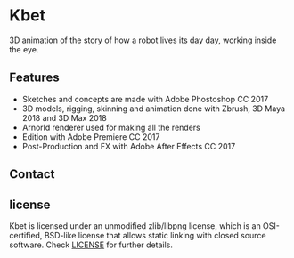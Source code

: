 # Kbet
3D animation of the story of how a robot lives its day day, working inside the eye.

Features
--------

* Sketches and concepts are made with Adobe Phostoshop CC 2017
* 3D models, rigging, skinning and animation done with Zbrush, 3D Maya 2018 and 3D Max 2018
* Arnorld renderer used for making all the renders 
* Edition with Adobe Premiere CC 2017
* Post-Production and FX with Adobe After Effects CC 2017

Contact
-------

license
-------

Kbet is licensed under an unmodified zlib/libpng license, which is an OSI-certified, BSD-like license that allows static linking with closed source software. Check [LICENSE](LICENSE.md) for further details.
